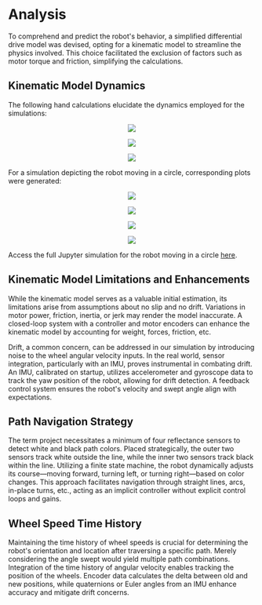# Analysis

To comprehend and predict the robot's behavior, a simplified differential drive model was devised, opting for a kinematic model to streamline the physics involved. This choice facilitated the exclusion of factors such as motor torque and friction, simplifying the calculations.

## Kinematic Model Dynamics

The following hand calculations elucidate the dynamics employed for the simulations:

<p align="center">
  <img src="/docs/assets/images/hw3-1.JPG" />
</p>
<p align="center">
  <img src="/docs/assets/images/hw3-2.JPG" />
</p>
<p align="center">
  <img src="/docs/assets/images/hw3-3.JPG" />
</p>

For a simulation depicting the robot moving in a circle, corresponding plots were generated:

<p align="center">
  <img src="/docs/assets/images/hw_x-t.png" />
</p>
<p align="center">
  <img src="/docs/assets/images/hw_y-t.png" />
</p>
<p align="center">
  <img src="/docs/assets/images/hw_h-t.png" />
</p>
<p align="center">
  <img src="/docs/assets/images/hw_x-y.png" />
</p>

Access the full Jupyter simulation for the robot moving in a circle [here](/docs/code/HW0x03.ipynb).

## Kinematic Model Limitations and Enhancements

While the kinematic model serves as a valuable initial estimation, its limitations arise from assumptions about no slip and no drift. Variations in motor power, friction, inertia, or jerk may render the model inaccurate. A closed-loop system with a controller and motor encoders can enhance the kinematic model by accounting for weight, forces, friction, etc.

Drift, a common concern, can be addressed in our simulation by introducing noise to the wheel angular velocity inputs. In the real world, sensor integration, particularly with an IMU, proves instrumental in combating drift. An IMU, calibrated on startup, utilizes accelerometer and gyroscope data to track the yaw position of the robot, allowing for drift detection. A feedback control system ensures the robot's velocity and swept angle align with expectations.

## Path Navigation Strategy

The term project necessitates a minimum of four reflectance sensors to detect white and black path colors. Placed strategically, the outer two sensors track white outside the line, while the inner two sensors track black within the line. Utilizing a finite state machine, the robot dynamically adjusts its course—moving forward, turning left, or turning right—based on color changes. This approach facilitates navigation through straight lines, arcs, in-place turns, etc., acting as an implicit controller without explicit control loops and gains.

## Wheel Speed Time History

Maintaining the time history of wheel speeds is crucial for determining the robot's orientation and location after traversing a specific path. Merely considering the angle swept would yield multiple path combinations. Integration of the time history of angular velocity enables tracking the position of the wheels. Encoder data calculates the delta between old and new positions, while quaternions or Euler angles from an IMU enhance accuracy and mitigate drift concerns.

